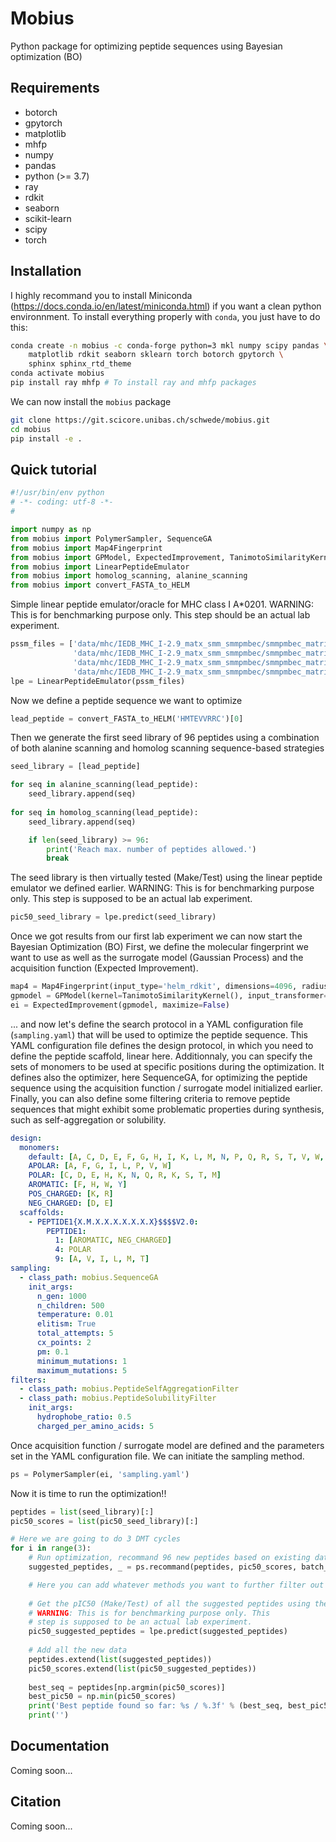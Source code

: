 # Mobius

Python package for optimizing peptide sequences using Bayesian optimization (BO)

## Requirements
* botorch
* gpytorch
* matplotlib
* mhfp
* numpy
* pandas
* python (>= 3.7)
* ray
* rdkit
* seaborn
* scikit-learn
* scipy 
* torch

## Installation

I highly recommand you to install Miniconda (https://docs.conda.io/en/latest/miniconda.html) if you want a clean python environnment. To install everything properly with `conda`, you just have to do this:

```bash
conda create -n mobius -c conda-forge python=3 mkl numpy scipy pandas \
    matplotlib rdkit seaborn sklearn torch botorch gpytorch \
    sphinx sphinx_rtd_theme
conda activate mobius
pip install ray mhfp # To install ray and mhfp packages
```

We can now install the `mobius` package
```bash
git clone https://git.scicore.unibas.ch/schwede/mobius.git
cd mobius
pip install -e .
```

## Quick tutorial

```python
#!/usr/bin/env python
# -*- coding: utf-8 -*-
#

import numpy as np
from mobius import PolymerSampler, SequenceGA
from mobius import Map4Fingerprint
from mobius import GPModel, ExpectedImprovement, TanimotoSimilarityKernel
from mobius import LinearPeptideEmulator
from mobius import homolog_scanning, alanine_scanning
from mobius import convert_FASTA_to_HELM
```

Simple linear peptide emulator/oracle for MHC class I A*0201. 
WARNING: This is for benchmarking purpose only. This step should be an actual lab experiment.
```python
pssm_files = ['data/mhc/IEDB_MHC_I-2.9_matx_smm_smmpmbec/smmpmbec_matrix/HLA-A-02:01-8.txt',
              'data/mhc/IEDB_MHC_I-2.9_matx_smm_smmpmbec/smmpmbec_matrix/HLA-A-02:01-9.txt',
              'data/mhc/IEDB_MHC_I-2.9_matx_smm_smmpmbec/smmpmbec_matrix/HLA-A-02:01-10.txt',
              'data/mhc/IEDB_MHC_I-2.9_matx_smm_smmpmbec/smmpmbec_matrix/HLA-A-02:01-11.txt']
lpe = LinearPeptideEmulator(pssm_files)
```

Now we define a peptide sequence we want to optimize
```python
lead_peptide = convert_FASTA_to_HELM('HMTEVVRRC')[0]
```

Then we generate the first seed library of 96 peptides using a combination of both alanine scanning 
and homolog scanning sequence-based strategies
```python
seed_library = [lead_peptide]

for seq in alanine_scanning(lead_peptide):
    seed_library.append(seq)
    
for seq in homolog_scanning(lead_peptide):
    seed_library.append(seq)

    if len(seed_library) >= 96:
        print('Reach max. number of peptides allowed.')
        break
```

The seed library is then virtually tested (Make/Test) using the linear peptide emulator we defined earlier.
WARNING: This is for benchmarking purpose only. This step is supposed to be an actual lab experiment.
```python
pic50_seed_library = lpe.predict(seed_library)
```

Once we got results from our first lab experiment we can now start the Bayesian Optimization (BO) First, 
we define the molecular fingerprint we want to use as well as the surrogate model (Gaussian Process) and 
the acquisition function (Expected Improvement).
```python
map4 = Map4Fingerprint(input_type='helm_rdkit', dimensions=4096, radius=1)
gpmodel = GPModel(kernel=TanimotoSimilarityKernel(), input_transformer=map4)
ei = ExpectedImprovement(gpmodel, maximize=False)
```

... and now let's define the search protocol in a YAML configuration file (`sampling.yaml`) that will be used 
to optimize the peptide sequence. This YAML configuration file defines the design protocol, in which you need 
to define the peptide scaffold, linear here. Additionnaly, you can specify the sets of monomers to be used at 
specific positions during the optimization. It defines also the optimizer, here SequenceGA, for optimizing the 
peptide sequence using the acquisition function / surrogate model initialized earlier. Finally, you can also 
define some filtering criteria to remove peptide sequences that might exhibit some problematic properties during
synthesis, such as self-aggregation or solubility.

```YAML
design:
  monomers: 
    default: [A, C, D, E, F, G, H, I, K, L, M, N, P, Q, R, S, T, V, W, Y]
    APOLAR: [A, F, G, I, L, P, V, W]
    POLAR: [C, D, E, H, K, N, Q, R, K, S, T, M]
    AROMATIC: [F, H, W, Y]
    POS_CHARGED: [K, R]
    NEG_CHARGED: [D, E]
  scaffolds:
    - PEPTIDE1{X.M.X.X.X.X.X.X.X}$$$$V2.0:
        PEPTIDE1:
          1: [AROMATIC, NEG_CHARGED]
          4: POLAR
          9: [A, V, I, L, M, T]
sampling:
  - class_path: mobius.SequenceGA
    init_args:
      n_gen: 1000
      n_children: 500
      temperature: 0.01
      elitism: True
      total_attempts: 5
      cx_points: 2
      pm: 0.1
      minimum_mutations: 1
      maximum_mutations: 5
filters:
  - class_path: mobius.PeptideSelfAggregationFilter
  - class_path: mobius.PeptideSolubilityFilter
    init_args:
      hydrophobe_ratio: 0.5
      charged_per_amino_acids: 5

```

Once acquisition function / surrogate model are defined and the parameters set in the YAML 
configuration file. We can initiate the sampling method.
```python
ps = PolymerSampler(ei, 'sampling.yaml')
```

Now it is time to run the optimization!!

```python
peptides = list(seed_library)[:]
pic50_scores = list(pic50_seed_library)[:]

# Here we are going to do 3 DMT cycles
for i in range(3):
    # Run optimization, recommand 96 new peptides based on existing data
    suggested_peptides, _ = ps.recommand(peptides, pic50_scores, batch_size=96)

    # Here you can add whatever methods you want to further filter out peptides
    
    # Get the pIC50 (Make/Test) of all the suggested peptides using the MHC emulator
    # WARNING: This is for benchmarking purpose only. This 
    # step is supposed to be an actual lab experiment.
    pic50_suggested_peptides = lpe.predict(suggested_peptides)
    
    # Add all the new data
    peptides.extend(list(suggested_peptides))
    pic50_scores.extend(list(pic50_suggested_peptides))
    
    best_seq = peptides[np.argmin(pic50_scores)]
    best_pic50 = np.min(pic50_scores)
    print('Best peptide found so far: %s / %.3f' % (best_seq, best_pic50))
    print('')
```

## Documentation

Coming soon...

## Citation

Coming soon...

